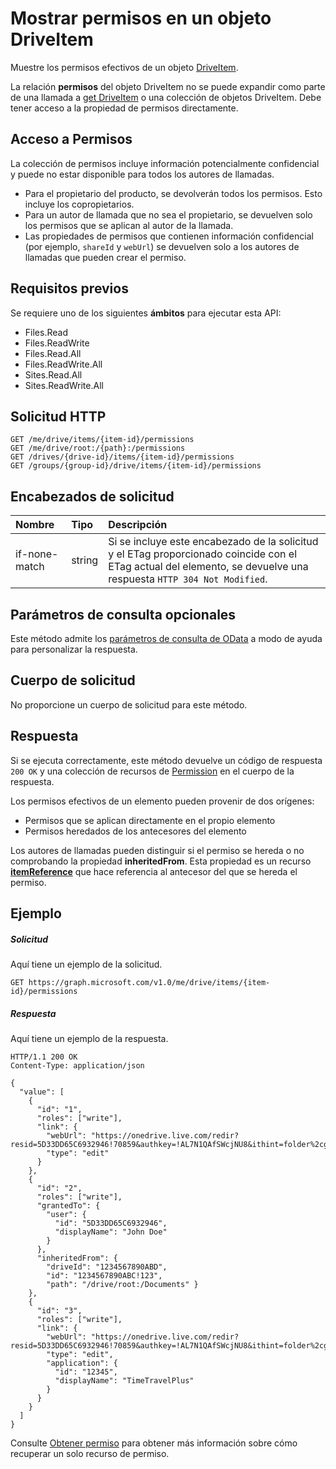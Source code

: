 # <a name="list-permissions-on-a-driveitem"></a>Mostrar permisos en un objeto DriveItem

Muestre los permisos efectivos de un objeto [DriveItem](../resources/driveitem.md).

La relación **permisos** del objeto DriveItem no se puede expandir como parte de una llamada a [get DriveItem](item_get.md) o una colección de objetos DriveItem. Debe tener acceso a la propiedad de permisos directamente.

## <a name="access-to-permissions"></a>Acceso a Permisos

La colección de permisos incluye información potencialmente confidencial y puede no estar disponible para todos los autores de llamadas.

* Para el propietario del producto, se devolverán todos los permisos. Esto incluye los copropietarios.
* Para un autor de llamada que no sea el propietario, se devuelven solo los permisos que se aplican al autor de la llamada.
* Las propiedades de permisos que contienen información confidencial (por ejemplo, `shareId` y `webUrl`) se devuelven solo a los autores de llamadas que pueden crear el permiso.

## <a name="prerequisites"></a>Requisitos previos
Se requiere uno de los siguientes **ámbitos** para ejecutar esta API:

* Files.Read
* Files.ReadWrite
* Files.Read.All
* Files.ReadWrite.All
* Sites.Read.All
* Sites.ReadWrite.All

## <a name="http-request"></a>Solicitud HTTP
<!-- { "blockType": "ignored" } -->
```http
GET /me/drive/items/{item-id}/permissions
GET /me/drive/root:/{path}:/permissions
GET /drives/{drive-id}/items/{item-id}/permissions
GET /groups/{group-id}/drive/items/{item-id}/permissions
```

## <a name="request-headers"></a>Encabezados de solicitud

| Nombre          | Tipo   | Descripción                                                                                                                                     |
|:--------------|:-------|:------------------------------------------------------------------------------------------------------------------------------------------------|
| if-none-match | string | Si se incluye este encabezado de la solicitud y el ETag proporcionado coincide con el ETag actual del elemento, se devuelve una respuesta `HTTP 304 Not Modified`. |


## <a name="optional-query-parameters"></a>Parámetros de consulta opcionales
Este método admite los [parámetros de consulta de OData](http://developer.microsoft.com/en-us/graph/docs/overview/query_parameters) a modo de ayuda para personalizar la respuesta.

## <a name="request-body"></a>Cuerpo de solicitud
No proporcione un cuerpo de solicitud para este método.

## <a name="response"></a>Respuesta

Si se ejecuta correctamente, este método devuelve un código de respuesta `200 OK` y una colección de recursos de [Permission](../resources/permission.md) en el cuerpo de la respuesta.

Los permisos efectivos de un elemento pueden provenir de dos orígenes:

* Permisos que se aplican directamente en el propio elemento
* Permisos heredados de los antecesores del elemento

Los autores de llamadas pueden distinguir si el permiso se hereda o no comprobando la propiedad **inheritedFrom**. Esta propiedad es un recurso [**itemReference**](../resources/itemreference.md) que hace referencia al antecesor del que se hereda el permiso.

## <a name="example"></a>Ejemplo
##### <a name="request"></a>Solicitud
Aquí tiene un ejemplo de la solicitud.
<!-- {
  "blockType": "request",
  "name": "get_permissions"
}-->
```http
GET https://graph.microsoft.com/v1.0/me/drive/items/{item-id}/permissions
```


##### <a name="response"></a>Respuesta
Aquí tiene un ejemplo de la respuesta.
<!-- {
  "blockType": "response",
  "truncated": true,
  "@odata.type": "microsoft.graph.permission",
  "isCollection": true
} -->
```http
HTTP/1.1 200 OK
Content-Type: application/json

{
  "value": [
    {
      "id": "1",
      "roles": ["write"],
      "link": {
        "webUrl": "https://onedrive.live.com/redir?resid=5D33DD65C6932946!70859&authkey=!AL7N1QAfSWcjNU8&ithint=folder%2cgif",
        "type": "edit"
      }
    },
    {
      "id": "2",
      "roles": ["write"],
      "grantedTo": {
        "user": {
          "id": "5D33DD65C6932946",
          "displayName": "John Doe"
        }
      },
      "inheritedFrom": {
        "driveId": "1234567890ABD",
        "id": "1234567890ABC!123",
        "path": "/drive/root:/Documents" }
    },
    {
      "id": "3",
      "roles": ["write"],
      "link": {
        "webUrl": "https://onedrive.live.com/redir?resid=5D33DD65C6932946!70859&authkey=!AL7N1QAfSWcjNU8&ithint=folder%2cgif",
        "type": "edit",
        "application": {
          "id": "12345",
          "displayName": "TimeTravelPlus"
        }
      }
    }
  ]
}
```

Consulte [Obtener permiso](permission_get.md) para obtener más información sobre cómo recuperar un solo recurso de permiso.


<!-- uuid: 8fcb5dbc-d5aa-4681-8e31-b001d5168d79
2015-10-25 14:57:30 UTC -->
<!-- {
  "type": "#page.annotation",
  "description": "List permissions",
  "keywords": "",
  "section": "documentation",
  "tocPath": "OneDrive/Item/List permissions"
}-->
